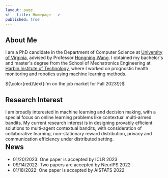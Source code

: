 ```yaml
---
layout: page
<!-- title: Homepage -->
published: true
---
```


 
## About Me
I am a PhD candidate in the Department of Computer Science at [University of Virginia](https://www.virginia.edu/), advised by Professor [Hongning Wang](http://www.cs.virginia.edu/~hw5x/). 
I obtained my bachelor's and master's degree from the School of Mechatronics Engineering at [Harbin Institute of Technology](http://en.hit.edu.cn/), where I worked on prognostic health monitoring and robotics using machine learning methods.

${\color{red}\text{I'm on the job market for Fall 2023!}}$

## Research Interest
I am broadly interested in machine learning and decision making, with a special focus on online learning problems like contextual multi-armed bandits.
My current research interest is in designing provably efficient solutions to multi-agent contextual bandits, with consideration of collaborative learning, non-stationary reward distribution, privacy and communication efficiency under distributed setting.

<!-- **\*More about me**: [Curriculum Vitae](https://cyrilli.github.io/CV.pdf) -->

<div class="masthead" style="margin-top: -25px;margin-bottom: -15;"> </div>

## News
- 01/20/2023: One paper is accepted by ICLR 2023
- 09/14/2022: Two papers are accepted by NeurIPS 2022
- 01/18/2022: One paper is accepted by AISTATS 2022
<!-- - 10/09/2021: Received Carlos and Esther Farrar Fellowship Award -->

<!-- - 04/14/2021: One paper is accepted by SIGIR 2021
- 01/22/2021: One paper is accepted by AISTATS 2021 -->
